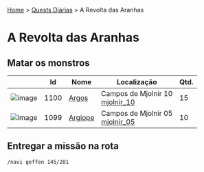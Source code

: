 [Home](../README.md) > [Quests Diárias](./README.md) > A Revolta das Aranhas

# A Revolta das Aranhas

## Matar os monstros

| | Id | Nome | Localização | Qtd. |
| - | - | - | - | - |
| ![image](https://file5s.ratemyserver.net/mobs/1100.gif) | 1100 | [Argos](https://ratemyserver.net/mob_db.php?mob_id=1100&small=1&back=1) | Campos de Mjolnir 10 <br>[mjolnir_10](https://ratemyserver.net/index.php?page=npc_shop_warp&map=mjolnir_10) | 15 |
| ![image](https://file5s.ratemyserver.net/mobs/1099.gif) | 1099 | [Argiope](https://ratemyserver.net/mob_db.php?mob_id=1099&small=1&back=1) | Campos de Mjolnir 05 <br>[mjolnir_05](https://ratemyserver.net/index.php?page=npc_shop_warp&map=mjolnir_05) | 10 |

## Entregar a missão na rota

```
/navi geffen 145/201
```
